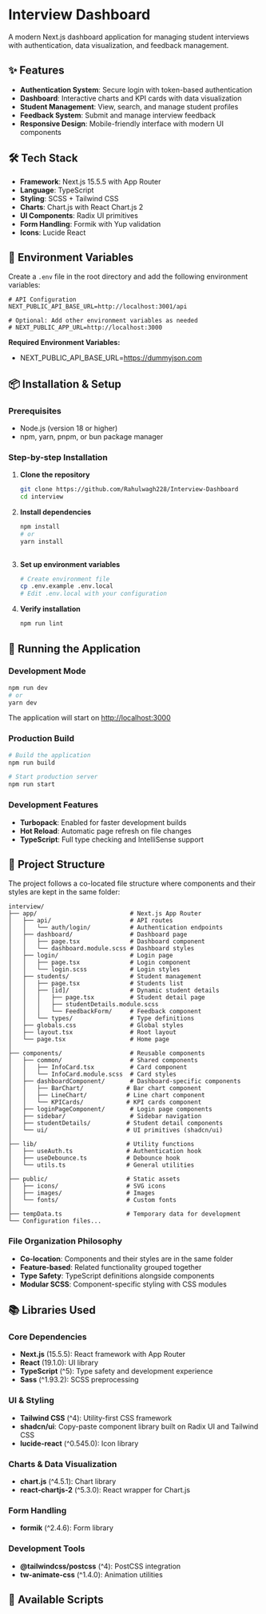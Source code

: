 # Interview Dashboard

A modern Next.js dashboard application for managing student interviews with authentication, data visualization, and feedback management.

## ✨ Features

- **Authentication System**: Secure login with token-based authentication
- **Dashboard**: Interactive charts and KPI cards with data visualization
- **Student Management**: View, search, and manage student profiles
- **Feedback System**: Submit and manage interview feedback
- **Responsive Design**: Mobile-friendly interface with modern UI components
## 🛠 Tech Stack

- **Framework**: Next.js 15.5.5 with App Router
- **Language**: TypeScript
- **Styling**: SCSS + Tailwind CSS
- **Charts**: Chart.js with React Chart.js 2
- **UI Components**: Radix UI primitives
- **Form Handling**: Formik with Yup validation
- **Icons**: Lucide React

## 🔧 Environment Variables

Create a `.env` file in the root directory and add the following environment variables:

```env
# API Configuration
NEXT_PUBLIC_API_BASE_URL=http://localhost:3001/api

# Optional: Add other environment variables as needed
# NEXT_PUBLIC_APP_URL=http://localhost:3000
```

**Required Environment Variables:**
- NEXT_PUBLIC_API_BASE_URL=https://dummyjson.com

## 📦 Installation & Setup

### Prerequisites
- Node.js (version 18 or higher)
- npm, yarn, pnpm, or bun package manager

### Step-by-step Installation

1. **Clone the repository**
   ```bash
   git clone https://github.com/Rahulwagh228/Interview-Dashboard
   cd interview
   ```

2. **Install dependencies**
   ```bash
   npm install
   # or
   yarn install
 

3. **Set up environment variables**
   ```bash
   # Create environment file
   cp .env.example .env.local
   # Edit .env.local with your configuration
   ```

4. **Verify installation**
   ```bash
   npm run lint
   ```

## 🚀 Running the Application

### Development Mode
```bash
npm run dev
# or
yarn dev

```

The application will start on [http://localhost:3000](http://localhost:3000)

### Production Build
```bash
# Build the application
npm run build

# Start production server
npm run start
```

### Development Features
- **Turbopack**: Enabled for faster development builds
- **Hot Reload**: Automatic page refresh on file changes
- **TypeScript**: Full type checking and IntelliSense support

## 📁 Project Structure

The project follows a co-located file structure where components and their styles are kept in the same folder:

```
interview/
├── app/                          # Next.js App Router
│   ├── api/                      # API routes
│   │   └── auth/login/           # Authentication endpoints
│   ├── dashboard/                # Dashboard page
│   │   ├── page.tsx              # Dashboard component
│   │   └── dashboard.module.scss # Dashboard styles
│   ├── login/                    # Login page
│   │   ├── page.tsx              # Login component
│   │   └── login.scss            # Login styles
│   ├── students/                 # Student management
│   │   ├── page.tsx              # Students list
│   │   ├── [id]/                 # Dynamic student details
│   │   │   ├── page.tsx          # Student detail page
│   │   │   ├── studentDetails.module.scss
│   │   │   └── FeedbackForm/     # Feedback component
│   │   └── types/                # Type definitions
│   ├── globals.css               # Global styles
│   ├── layout.tsx                # Root layout
│   └── page.tsx                  # Home page
│
├── components/                   # Reusable components
│   ├── common/                   # Shared components
│   │   ├── InfoCard.tsx          # Card component
│   │   └── InfoCard.module.scss  # Card styles
│   ├── dashboardComponent/       # Dashboard-specific components
│   │   ├── BarChart/            # Bar chart component
│   │   ├── LineChart/           # Line chart component
│   │   └── KPICards/            # KPI cards component
│   ├── loginPageComponent/       # Login page components
│   ├── sidebar/                  # Sidebar navigation
│   ├── studentDetails/          # Student detail components
│   └── ui/                      # UI primitives (shadcn/ui)
│
├── lib/                         # Utility functions
│   ├── useAuth.ts               # Authentication hook
│   ├── useDebounce.ts           # Debounce hook
│   └── utils.ts                 # General utilities
│
├── public/                      # Static assets
│   ├── icons/                   # SVG icons
│   ├── images/                  # Images
│   └── fonts/                   # Custom fonts
│
├── tempData.ts                  # Temporary data for development
└── Configuration files...
```

### File Organization Philosophy
- **Co-location**: Components and their styles are in the same folder
- **Feature-based**: Related functionality grouped together
- **Type Safety**: TypeScript definitions alongside components
- **Modular SCSS**: Component-specific styling with CSS modules

## 📚 Libraries Used

### Core Dependencies
- **Next.js** (15.5.5): React framework with App Router
- **React** (19.1.0): UI library
- **TypeScript** (^5): Type safety and development experience
- **Sass** (^1.93.2): SCSS preprocessing

### UI & Styling
- **Tailwind CSS** (^4): Utility-first CSS framework
- **shadcn/ui**: Copy-paste component library built on Radix UI and Tailwind CSS
- **lucide-react** (^0.545.0): Icon library

### Charts & Data Visualization
- **chart.js** (^4.5.1): Chart library
- **react-chartjs-2** (^5.3.0): React wrapper for Chart.js

### Form Handling
- **formik** (^2.4.6): Form library


### Development Tools
- **@tailwindcss/postcss** (^4): PostCSS integration
- **tw-animate-css** (^1.4.0): Animation utilities

## 📜 Available Scripts


